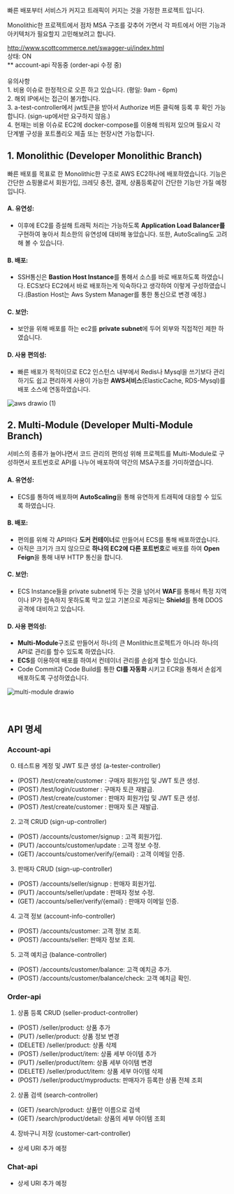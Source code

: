 빠른 배포부터 서비스가 커지고 트래픽이 커지는 것을 가정한 프로젝트 입니다. 

Monolithic한 프로젝트에서 점차 MSA 구조를 갖추어 가면서 각 파트에서 어떤 기능과 아키텍처가 필요할지 고민해보려고 합니다.

http://www.scottcommerce.net/swagger-ui/index.html
<br> 상태: ON
<br>** account-api 작동중 (order-api 수정 중)
<br><br> 유의사항 
<br> 1. 비용 이슈로 한정적으로 오픈 하고 있습니다. (평일: 9am - 6pm)
<br> 2. 해외 IP에서는 접근이 불가합니다. 
<br> 3. a-test-controller에서 jwt토큰을 받아서 Authorize 버튼 클릭해 등록 후 확인 가능합니다. (sign-up에서만 요구하지 않음.)
<br> 4. 현재는 비용 이슈로 EC2에 docker-compose를 이용해 띄워져 있으며 필요시 각 단계별 구성을 포트폴리오 제출 또는 현장시연 가능합니다.

## 1. Monolithic (Developer Monolithic Branch)
빠른 배포를 목표로 한 Monolithic한 구조로 AWS EC2하나에 배포하였습니다.
기능은 간단한 쇼핑몰로서 회원가입, 크레딧 충전, 결제, 상품등록같이 간단한 기능만 가질 예정 입니다. <br>
#### A. 유연성:
 - 이후에 EC2를 증설해 트래픽 처리는 가능하도록 **Application Load Balancer를** 구현하여 놓아서 최소한의 유연성에 대비해 놓았습니다. 또한, AutoScaling도 고려해 볼 수 있습니다.
#### B. 배포: 
- SSH통신은 **Bastion Host Instance**를 통해서 소스를 바로 배포하도록 하였습니다. ECS보다 EC2에서 바로 배포하는게 익숙하다고 생각하여 이렇게 구성하였습니다.(Bastion Host는 Aws System Manager를 통한 통신으로 변경 예정.)
#### C. 보안: 
 - 보안을 위해 배포를 하는 ec2를 **private subnet**에 두어 외부와 직접적인 제한 하였습니다. 
#### D. 사용 편의성:
  - 빠른 배포가 목적이므로 EC2 인스턴스 내부에서 Redis나 Mysql을 쓰기보다 관리하기도 쉽고 편리하게 사용이 가능한 **AWS서비스**(ElasticCache, RDS-Mysql)를 배포 소스에 연동하였습니다. 

![aws drawio (1)](https://github.com/ScottSung7/CommercialPractice/assets/98432596/045f694e-362e-437f-adab-6fe19751a740)

## 2. Multi-Module (Developer Multi-Module Branch)
서비스의 종류가 늘어나면서 코드 관리의 편의성 위해 프로젝트를 Multi-Module로 구성하면서 포트번호로 API를 나누어 배포하여 약간의 MSA구조를 가미하였습니다. <br>
#### A. 유연성:
  - ECS를 통하여 배포하며 **AutoScaling**을 통해 유연하게 트래픽에 대응할 수 있도록 하였습니다.
#### B. 배포:
 - 편의를 위해 각 API마다 **도커 컨테이너**로 만들어서 ECS를 통해 배포하였습니다. <br>
 - 아직은 크기가 크지 않으므로 **하나의 EC2에 다른 포트번호**로 배포를 하여 **Open Feign**을 통해 내부 HTTP 통신을 합니다. 
#### C. 보안:
 - ECS Instance들을 private subnet에 두는 것을 넘어서 **WAF**를 통해서 특정 지역이나 IP가 접속하지 못하도록 막고 있고 기본으로 제공되는 **Shield**를 통해 DDOS공격에 대비하고 있습니다.
#### D. 사용 편의성: 
 - **Multi-Module**구조로 만들어서 하나의 큰 Monlithic프로젝트가 아니라 하나의 API로 관리를 할수 있도록 하였습니다.<br>
 - **ECS**를 이용하여 배포를 하여서 컨테이너 관리를 손쉽게 할수 있습니다.<br>
 - Code Commit과 Code Build를 통한 **CI를 자동화** 시키고 ECR을 통해서 손쉽게 배포하도록 구성하였습니다.

![multi-module drawio](https://github.com/ScottSung7/CommercialPractice/assets/98432596/a6ae1da5-9697-421f-85ce-0ce5cad70134)

<br>

## API 명세

### Account-api
0. 테스트용 계정 및 JWT 토큰 생성 (a-tester-controller)
- (POST) /test/create/customer : 구매자 회원가입 및 JWT 토큰 생성.
- (POST) /test/login/customer : 구매자 토큰 재발급.
- (POST) /test/create/customer : 판매자 회원가입 및 JWT 토큰 생성.
- (POST) /test/create/customer : 판매자 토큰 재발급.

2. 고객 CRUD (sign-up-controller)
- (POST) /accounts/customer/signup : 고객 회원가입.
- (PUT) /accounts/customer/update : 고객 정보 수정.
- (GET) /accounts/customer/verify/{email} : 고객 이메일 인증.

3. 판매자 CRUD (sign-up-controller)
- (POST) /accounts/seller/signup : 판매자 회원가입.
- (PUT) /accounts/seller/update : 판매자 정보 수정.
- (GET) /accounts/seller/verify/{email} : 판매자 이메일 인증.

4. 고객 정보 (account-info-controller)
- (POST) /accounts/customer: 고객 정보 조회.
- (POST) /accounts/seller: 판매자 정보 조회.

5. 고객 예치금 (balance-controller)
- (POST) /accounts/customer/balance: 고객 예치금 추가.
- (POST) /accounts/customer/balance/check: 고객 예치금 확인.

### Order-api
1. 상품 등록 CRUD (seller-product-controller)
- (POST) /seller/product: 상품 추가
- (PUT)  /seller/product: 상품 정보 변경
- (DELETE) /seller/product: 상품 삭제
- (POST) /seller/product/item: 상품 세부 아이템 추가
- (PUT) /seller/product/item: 상품 세부 아이템 변경
- (DELETE) /seller/product/item: 상품 세부 아이템 삭제
- (POST) /seller/product/myproducts: 판매자가 등록한 상품 전체 조회

2. 상품 검색 (search-controller)
- (GET) /search/product: 상품만 이름으로 검색
- (GET) /search/product/detail: 상품의 세부 아이템 조회 

4. 장바구니 저장 (customer-cart-controller)
- 상세 URI 추가 예정

### Chat-api
- 상세 URI 추가 예정


